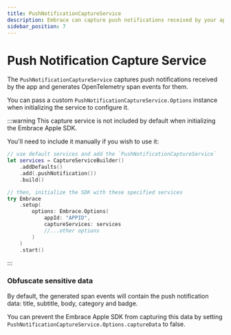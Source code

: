 ```yaml
---
title: PushNotificationCaptureService
description: Embrace can capture push notifications received by your app.
sidebar_position: 7
---
```


# Push Notification Capture Service

The `PushNotificationCaptureService` captures push notifications received by the app and generates OpenTelemetry span events for them.

You can pass a custom `PushNotificationCaptureService.Options` instance when initializing the service to configure it.

:::warning
This capture service is not included by default when initializing the Embrace Apple SDK.

You'll need to include it manually if you wish to use it:

```swift
// use default services and add the `PushNotificationCaptureService`
let services = CaptureServiceBuilder()
    .addDefaults()
    .add(.pushNotification())
    .build()

// then, initialize the SDK with these specified services
try Embrace
    .setup(
        options: Embrace.Options(
            appId: "APPID",
            captureServices: services
            //...other options
        )
    )
    .start()
```
:::

### Obfuscate sensitive data

By default, the generated span events will contain the push notification data: title, subtitle, body, category and badge.

You can prevent the Embrace Apple SDK from capturing this data by setting `PushNotificationCaptureService.Options.captureData` to false.